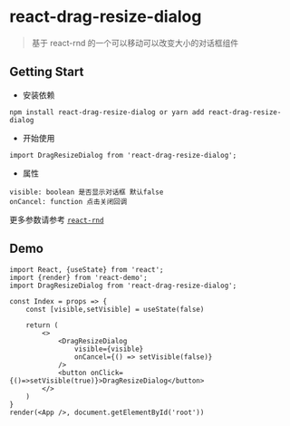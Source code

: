 # react-drag-resize-dialog
> 基于 react-rnd 的一个可以移动可以改变大小的对话框组件

## Getting Start
- 安装依赖
```
npm install react-drag-resize-dialog or yarn add react-drag-resize-dialog
```
- 开始使用
```
import DragResizeDialog from 'react-drag-resize-dialog';
```
- 属性
```
visible: boolean 是否显示对话框 默认false
onCancel: function 点击关闭回调
```
更多参数请参考 [`react-rnd`](https://github.com/bokuweb/react-rnd)

## Demo
```
import React, {useState} from 'react';
import {render} from 'react-demo';
import DragResizeDialog from 'react-drag-resize-dialog';

const Index = props => {
    const [visible,setVisible] = useState(false)

    return (
        <>
            <DragResizeDialog
                visible={visible}
                onCancel={() => setVisible(false)}
            />
            <button onClick={()=>setVisible(true)}>DragResizeDialog</button>
        </>
    )
}
render(<App />, document.getElementById('root'))
```